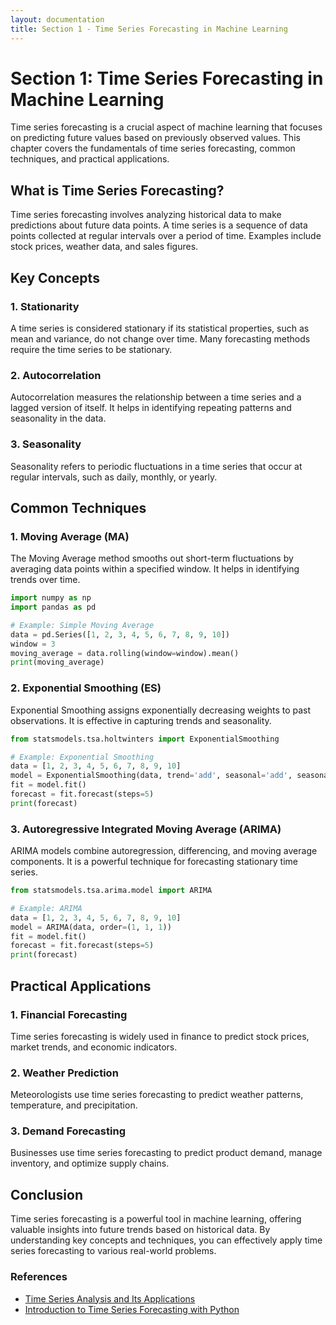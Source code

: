 ```yaml
---
layout: documentation
title: Section 1 - Time Series Forecasting in Machine Learning
---
```


# Section 1: Time Series Forecasting in Machine Learning

Time series forecasting is a crucial aspect of machine learning that focuses on predicting future values based on previously observed values. This chapter covers the fundamentals of time series forecasting, common techniques, and practical applications.

## What is Time Series Forecasting?

Time series forecasting involves analyzing historical data to make predictions about future data points. A time series is a sequence of data points collected at regular intervals over a period of time. Examples include stock prices, weather data, and sales figures.

## Key Concepts

### 1. Stationarity

A time series is considered stationary if its statistical properties, such as mean and variance, do not change over time. Many forecasting methods require the time series to be stationary.

### 2. Autocorrelation

Autocorrelation measures the relationship between a time series and a lagged version of itself. It helps in identifying repeating patterns and seasonality in the data.

### 3. Seasonality

Seasonality refers to periodic fluctuations in a time series that occur at regular intervals, such as daily, monthly, or yearly.

## Common Techniques

### 1. Moving Average (MA)

The Moving Average method smooths out short-term fluctuations by averaging data points within a specified window. It helps in identifying trends over time.

```python
import numpy as np
import pandas as pd

# Example: Simple Moving Average
data = pd.Series([1, 2, 3, 4, 5, 6, 7, 8, 9, 10])
window = 3
moving_average = data.rolling(window=window).mean()
print(moving_average)
```

### 2. Exponential Smoothing (ES)

Exponential Smoothing assigns exponentially decreasing weights to past observations. It is effective in capturing trends and seasonality.

```python
from statsmodels.tsa.holtwinters import ExponentialSmoothing

# Example: Exponential Smoothing
data = [1, 2, 3, 4, 5, 6, 7, 8, 9, 10]
model = ExponentialSmoothing(data, trend='add', seasonal='add', seasonal_periods=3)
fit = model.fit()
forecast = fit.forecast(steps=5)
print(forecast)
```

### 3. Autoregressive Integrated Moving Average (ARIMA)

ARIMA models combine autoregression, differencing, and moving average components. It is a powerful technique for forecasting stationary time series.

```python
from statsmodels.tsa.arima.model import ARIMA

# Example: ARIMA
data = [1, 2, 3, 4, 5, 6, 7, 8, 9, 10]
model = ARIMA(data, order=(1, 1, 1))
fit = model.fit()
forecast = fit.forecast(steps=5)
print(forecast)
```

## Practical Applications

### 1. Financial Forecasting

Time series forecasting is widely used in finance to predict stock prices, market trends, and economic indicators.

### 2. Weather Prediction

Meteorologists use time series forecasting to predict weather patterns, temperature, and precipitation.

### 3. Demand Forecasting

Businesses use time series forecasting to predict product demand, manage inventory, and optimize supply chains.

## Conclusion

Time series forecasting is a powerful tool in machine learning, offering valuable insights into future trends based on historical data. By understanding key concepts and techniques, you can effectively apply time series forecasting to various real-world problems.

### References

- [Time Series Analysis and Its Applications](https://www.springer.com/gp/book/9783319524511)
- [Introduction to Time Series Forecasting with Python](https://www.oreilly.com/library/view/introduction-to-time/9781491969274/)


